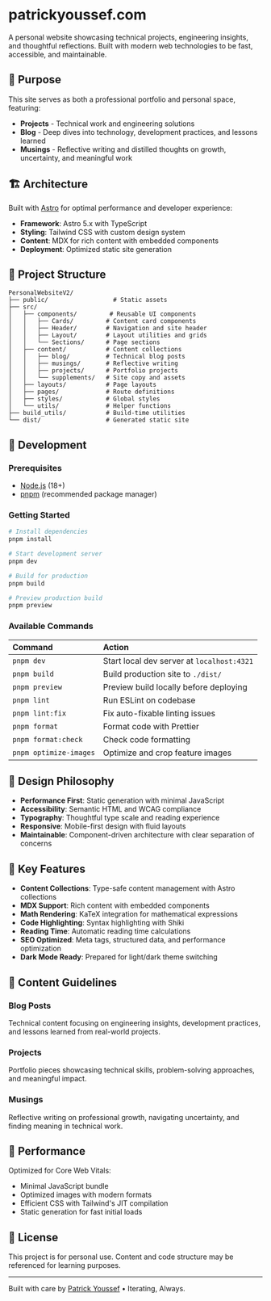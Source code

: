 # patrickyoussef.com

A personal website showcasing technical projects, engineering insights, and thoughtful reflections. Built with modern web technologies to be fast, accessible, and maintainable.

## 🎯 Purpose

This site serves as both a professional portfolio and personal space, featuring:

- **Projects** - Technical work and engineering solutions
- **Blog** - Deep dives into technology, development practices, and lessons learned
- **Musings** - Reflective writing and distilled thoughts on growth, uncertainty, and meaningful work

## 🏗️ Architecture

Built with [Astro](https://astro.build/) for optimal performance and developer experience:

- **Framework**: Astro 5.x with TypeScript
- **Styling**: Tailwind CSS with custom design system
- **Content**: MDX for rich content with embedded components
- **Deployment**: Optimized static site generation

## 📁 Project Structure

```text
PersonalWebsiteV2/
├── public/                  # Static assets
├── src/
│   ├── components/         # Reusable UI components
│   │   ├── Cards/         # Content card components
│   │   ├── Header/        # Navigation and site header
│   │   ├── Layout/        # Layout utilities and grids
│   │   └── Sections/      # Page sections
│   ├── content/           # Content collections
│   │   ├── blog/          # Technical blog posts
│   │   ├── musings/       # Reflective writing
│   │   ├── projects/      # Portfolio projects
│   │   └── supplements/   # Site copy and assets
│   ├── layouts/           # Page layouts
│   ├── pages/             # Route definitions
│   ├── styles/            # Global styles
│   └── utils/             # Helper functions
├── build_utils/           # Build-time utilities
└── dist/                  # Generated static site
```

## 🚀 Development

### Prerequisites

- [Node.js](https://nodejs.org/) (18+)
- [pnpm](https://pnpm.io/) (recommended package manager)

### Getting Started

```bash
# Install dependencies
pnpm install

# Start development server
pnpm dev

# Build for production
pnpm build

# Preview production build
pnpm preview
```

### Available Commands

| Command                | Action                                     |
| :--------------------- | :----------------------------------------- |
| `pnpm dev`             | Start local dev server at `localhost:4321` |
| `pnpm build`           | Build production site to `./dist/`         |
| `pnpm preview`         | Preview build locally before deploying     |
| `pnpm lint`            | Run ESLint on codebase                     |
| `pnpm lint:fix`        | Fix auto-fixable linting issues            |
| `pnpm format`          | Format code with Prettier                  |
| `pnpm format:check`    | Check code formatting                      |
| `pnpm optimize-images` | Optimize and crop feature images           |

## 🎨 Design Philosophy

- **Performance First**: Static generation with minimal JavaScript
- **Accessibility**: Semantic HTML and WCAG compliance
- **Typography**: Thoughtful type scale and reading experience
- **Responsive**: Mobile-first design with fluid layouts
- **Maintainable**: Component-driven architecture with clear separation of concerns

## 🔧 Key Features

- **Content Collections**: Type-safe content management with Astro collections
- **MDX Support**: Rich content with embedded components
- **Math Rendering**: KaTeX integration for mathematical expressions
- **Code Highlighting**: Syntax highlighting with Shiki
- **Reading Time**: Automatic reading time calculations
- **SEO Optimized**: Meta tags, structured data, and performance optimization
- **Dark Mode Ready**: Prepared for light/dark theme switching

## 📝 Content Guidelines

### Blog Posts

Technical content focusing on engineering insights, development practices, and lessons learned from real-world projects.

### Projects

Portfolio pieces showcasing technical skills, problem-solving approaches, and meaningful impact.

### Musings

Reflective writing on professional growth, navigating uncertainty, and finding meaning in technical work.

## 🚦 Performance

Optimized for Core Web Vitals:

- Minimal JavaScript bundle
- Optimized images with modern formats
- Efficient CSS with Tailwind's JIT compilation
- Static generation for fast initial loads

## 📄 License

This project is for personal use. Content and code structure may be referenced for learning purposes.

---

Built with care by [Patrick Youssef](https://patrickyoussef.com) • Iterating, Always.
